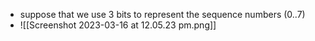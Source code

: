 
- suppose that we use 3 bits to represent the sequence numbers (0..7)
- ![[Screenshot 2023-03-16 at 12.05.23 pm.png]]